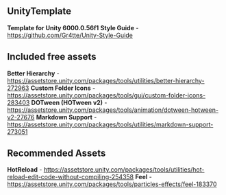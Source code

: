 ## UnityTemplate

**Template for Unity 6000.0.56f1**
**Style Guide** - https://github.com/Gr4tte/Unity-Style-Guide

## Included free assets
**Better Hierarchy** - https://assetstore.unity.com/packages/tools/utilities/better-hierarchy-272963
**Custom Folder Icons** - https://assetstore.unity.com/packages/tools/gui/custom-folder-icons-283403
**DOTween (HOTween v2)** - https://assetstore.unity.com/packages/tools/animation/dotween-hotween-v2-27676
**Markdown Support** - https://assetstore.unity.com/packages/tools/utilities/markdown-support-273051


## Recommended Assets
**HotReload** - https://assetstore.unity.com/packages/tools/utilities/hot-reload-edit-code-without-compiling-254358
**Feel** - https://assetstore.unity.com/packages/tools/particles-effects/feel-183370
